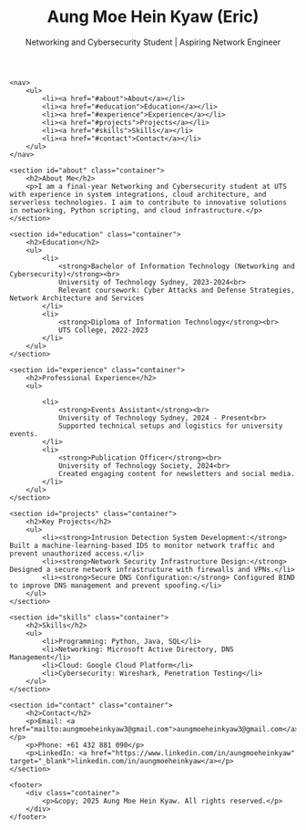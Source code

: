 
<html lang="en">
<head>
    <meta charset="UTF-8">
    <meta name="viewport" content="width=device-width, initial-scale=1.0">
    <title>Aung Moe Hein Kyaw - Portfolio</title>
    <link rel="stylesheet" href="styles.css">
</head>
<body>
    <header>
        <div class="container">
            <h1>Aung Moe Hein Kyaw (Eric)</h1>
            <p>Networking and Cybersecurity Student | Aspiring Network Engineer</p>
        </div>
    </header>

    <nav>
        <ul>
            <li><a href="#about">About</a></li>
            <li><a href="#education">Education</a></li>
            <li><a href="#experience">Experience</a></li>
            <li><a href="#projects">Projects</a></li>
            <li><a href="#skills">Skills</a></li>
            <li><a href="#contact">Contact</a></li>
        </ul>
    </nav>

    <section id="about" class="container">
        <h2>About Me</h2>
        <p>I am a final-year Networking and Cybersecurity student at UTS with experience in system integrations, cloud architecture, and serverless technologies. I aim to contribute to innovative solutions in networking, Python scripting, and cloud infrastructure.</p>
    </section>

    <section id="education" class="container">
        <h2>Education</h2>
        <ul>
            <li>
                <strong>Bachelor of Information Technology (Networking and Cybersecurity)</strong><br>
                University of Technology Sydney, 2023-2024<br>
                Relevant coursework: Cyber Attacks and Defense Strategies, Network Architecture and Services
            </li>
            <li>
                <strong>Diploma of Information Technology</strong><br>
                UTS College, 2022-2023
            </li>
        </ul>
    </section>

    <section id="experience" class="container">
        <h2>Professional Experience</h2>
        <ul>

            <li>
                <strong>Events Assistant</strong><br>
                University of Technology Sydney, 2024 - Present<br>
                Supported technical setups and logistics for university events.
            </li>
            <li>
                <strong>Publication Officer</strong><br>
                University of Technology Society, 2024<br>
                Created engaging content for newsletters and social media.
            </li>
        </ul>
    </section>

    <section id="projects" class="container">
        <h2>Key Projects</h2>
        <ul>
            <li><strong>Intrusion Detection System Development:</strong> Built a machine-learning-based IDS to monitor network traffic and prevent unauthorized access.</li>
            <li><strong>Network Security Infrastructure Design:</strong> Designed a secure network infrastructure with firewalls and VPNs.</li>
            <li><strong>Secure DNS Configuration:</strong> Configured BIND to improve DNS management and prevent spoofing.</li>
        </ul>
    </section>

    <section id="skills" class="container">
        <h2>Skills</h2>
        <ul>
            <li>Programming: Python, Java, SQL</li>
            <li>Networking: Microsoft Active Directory, DNS Management</li>
            <li>Cloud: Google Cloud Platform</li>
            <li>Cybersecurity: Wireshark, Penetration Testing</li>
        </ul>
    </section>

    <section id="contact" class="container">
        <h2>Contact</h2>
        <p>Email: <a href="mailto:aungmoeheinkyaw3@gmail.com">aungmoeheinkyaw3@gmail.com</a></p>
        <p>Phone: +61 432 881 090</p>
        <p>LinkedIn: <a href="https://www.linkedin.com/in/aungmoeheinkyaw" target="_blank">linkedin.com/in/aungmoeheinkyaw</a></p>
    </section>

    <footer>
        <div class="container">
            <p>&copy; 2025 Aung Moe Hein Kyaw. All rights reserved.</p>
        </div>
    </footer>
</body>
</html>
